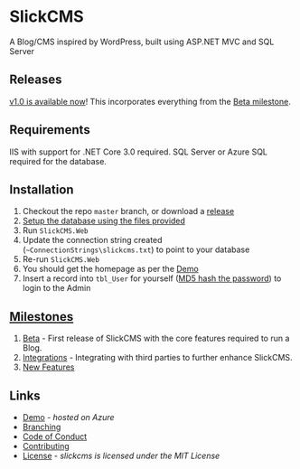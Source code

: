 # SlickCMS

A Blog/CMS inspired by WordPress, built using ASP.NET MVC and SQL Server

## Releases

[v1.0 is available now](https://github.com/mattjuffs/slickcms/releases/tag/v1.0)! This incorporates everything from the [Beta milestone](https://github.com/mattjuffs/slickcms/milestone/1).

## Requirements

IIS with support for .NET Core 3.0 required. SQL Server or Azure SQL required for the database.

## Installation

1. Checkout the repo `master` branch, or download a [release](https://github.com/mattjuffs/slickcms/releases)
2. [Setup the database using the files provided](/Database)
3. Run `SlickCMS.Web`
4. Update the connection string created (`~ConnectionStrings\slickcms.txt`) to point to your database
5. Re-run `SlickCMS.Web`
6. You should get the homepage as per the [Demo](http://slickcms.azurewebsites.net/)
7. Insert a record into `tbl_User` for yourself ([MD5 hash the password](http://slickhouse.com/tools/Hash.aspx)) to login to the Admin

## [Milestones](https://github.com/mattjuffs/slickcms/milestones)

1. [Beta](https://github.com/mattjuffs/slickcms/milestone/1) - First release of SlickCMS with the core features required to run a Blog.
2. [Integrations](https://github.com/mattjuffs/slickcms/milestone/2) - Integrating with third parties to further enhance SlickCMS.
3. [New Features](https://github.com/mattjuffs/slickcms/milestone/3)

## Links

* [Demo](http://slickcms.azurewebsites.net/) - _hosted on Azure_
* [Branching](/BRANCHING.md)
* [Code of Conduct](/CODE_OF_CONDUCT.md)
* [Contributing](/CONTRIBUTING.md)
* [License](/LICENSE) - _slickcms is licensed under the MIT License_

